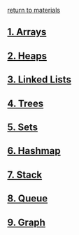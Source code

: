 ---
---
[return to materials](materials)

## [1. Arrays](arrays)

## [2. Heaps](heaps)

## [3. Linked Lists](linked-list)

## [4. Trees](trees)

## [5. Sets](sets)

## [6. Hashmap](hashmaps)

## [7. Stack](stacks)

## [8. Queue](queues)

## [9. Graph](graphs)